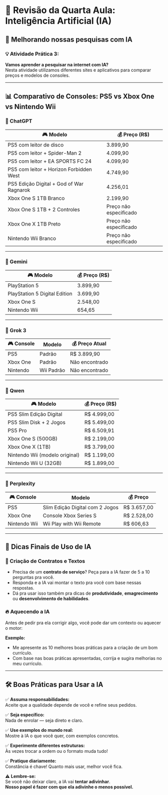 # 🤖 Revisão da Quarta Aula: Inteligência Artificial (IA)

## 🔎 Melhorando nossas pesquisas com IA

### 💡 Atividade Prática 3:  
**Vamos aprender a pesquisar na internet com IA?**  
Nesta atividade utilizamos diferentes sites e aplicativos para comparar preços e modelos de consoles.

---

## 📊 Comparativo de Consoles: PS5 vs Xbox One vs Nintendo Wii

### 💬 ChatGPT

| 🎮 Modelo                                                    | 💰 Preço (R$)            |
|-------------------------------------------------------------|--------------------------|
| PS5 com leitor de disco                                     | 3.899,90                 |
| PS5 com leitor + Spider-Man 2                               | 4.099,90                 |
| PS5 com leitor + EA SPORTS FC 24                            | 4.099,90                 |
| PS5 com leitor + Horizon Forbidden West                     | 4.749,90                 |
| PS5 Edição Digital + God of War Ragnarok                    | 4.256,01                 |
| Xbox One S 1TB Branco                                       | 2.199,90                 |
| Xbox One S 1TB + 2 Controles                                | Preço não especificado   |
| Xbox One X 1TB Preto                                        | Preço não especificado   |
| Nintendo Wii Branco                                         | Preço não especificado   |

---

### 🤖 Gemini

| 🎮 Modelo                        | 💰 Preço (R$) |
| ------------------------------- | ------------- |
| PlayStation 5                   | 3.899,90       |
| PlayStation 5 Digital Edition   | 3.699,90       |
| Xbox One S                      | 2.548,00       |
| Nintendo Wii                    | 654,65         |

---

### 🧠 Grok 3

| 🎮 Console   | Modelo     | 💰 Preço Atual     |
| ----------- | ---------- | ------------------ |
| PS5         | Padrão     | R$ 3.899,90         |
| Xbox One    | Padrão     | Não encontrado      |
| Nintendo    | Wii Padrão | Não encontrado      |

---

### 🧬 Qwen

| 🎮 Modelo                                      | 💰 Preço (R$)           |
|----------------------------------------------|--------------------------|
| PS5 Slim Edição Digital                      | R$ 4.999,00              |
| PS5 Slim Disk + 2 Jogos                      | R$ 5.499,00              |
| PS5 Pro                                      | R$ 6.509,91              |
| Xbox One S (500GB)                           | R$ 2.199,00              |
| Xbox One X (1TB)                             | R$ 3.799,00              |
| Nintendo Wii (modelo original)              | R$ 1.199,00              |
| Nintendo Wii U (32GB)                        | R$ 1.899,00              |

---

### 🧠 Perplexity

| 🎮 Console      | Modelo                                        | 💰 Preço        |
|----------------|-----------------------------------------------|-----------------|
| PS5            | Slim Edição Digital com 2 Jogos               | R$ 3.657,00     |
| Xbox One       | Console Xbox Series S                         | R$ 2.528,00     |
| Nintendo Wii   | Wii Play with Wii Remote                      | R$ 606,63       |

---

## 🧭 Dicas Finais de Uso de IA

### 📄 Criação de Contratos e Textos
- Precisa de um **contrato de serviço**? Peça para a IA fazer de 5 a 10 perguntas pra você.
- Responda e a IA vai montar o texto pra você com base nessas respostas.
- Dá pra usar isso também pra dicas de **produtividade**, **emagrecimento** ou **desenvolvimento de habilidades**.

### 🔥 Aquecendo a IA
Antes de pedir pra ela corrigir algo, você pode dar um contexto ou aquecer o motor:

**Exemplo:**
* Me apresente as 10 melhores boas práticas para a criação de um bom currículo.
* Com base nas boas práticas apresentadas, corrija e sugira melhorias no meu currículo.

---

## 🛠️ Boas Práticas para Usar a IA

✅ **Assuma responsabilidades:**  
Aceite que a qualidade depende de você e refine seus pedidos.

✅ **Seja específico:**  
Nada de enrolar — seja direto e claro.

✅ **Use exemplos do mundo real:**  
Mostre à IA o que você quer, com exemplos concretos.

✅ **Experimente diferentes estruturas:**  
Às vezes trocar a ordem ou o formato muda tudo!

✅ **Pratique diariamente:**  
Constância é chave! Quanto mais usar, melhor você fica.

⚠️ **Lembre-se:**  
Se você não deixar claro, a IA vai **tentar adivinhar**.  
**Nosso papel é fazer com que ela adivinhe o menos possível.**